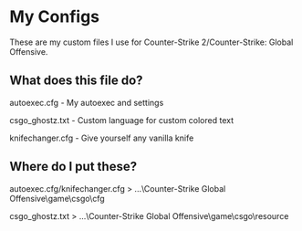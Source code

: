# My Configs
These are my custom files I use for Counter-Strike 2/Counter-Strike: Global Offensive.

## What does this file do?
autoexec.cfg - My autoexec and settings

csgo_ghostz.txt - Custom language for custom colored text

knifechanger.cfg - Give yourself any vanilla knife

## Where do I put these?
autoexec.cfg/knifechanger.cfg > ...\Counter-Strike Global Offensive\game\csgo\cfg

csgo_ghostz.txt > ...\Counter-Strike Global Offensive\game\csgo\resource
